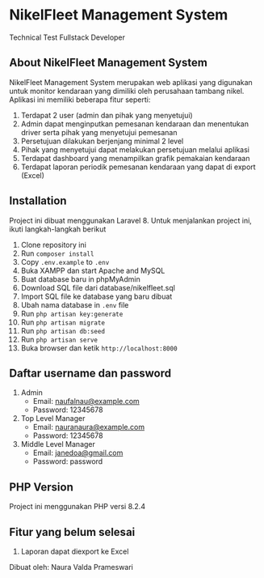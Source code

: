 
# NikelFleet Management System
Technical Test Fullstack Developer

## About NikelFleet Management System
NikelFleet Management System merupakan web aplikasi yang digunakan untuk monitor kendaraan yang dimiliki oleh perusahaan tambang nikel. 
Aplikasi ini memiliki beberapa fitur seperti:
1. Terdapat 2 user (admin dan pihak yang menyetujui)
2. Admin dapat menginputkan pemesanan kendaraan dan menentukan driver serta pihak
yang menyetujui pemesanan
3. Persetujuan dilakukan berjenjang minimal 2 level
4. Pihak yang menyetujui dapat melakukan persetujuan melalui aplikasi
5. Terdapat dashboard yang menampilkan grafik pemakaian kendaraan
6. Terdapat laporan periodik pemesanan kendaraan yang dapat di export (Excel)

## Installation
Project ini dibuat menggunakan Laravel 8. Untuk menjalankan project ini, ikuti langkah-langkah berikut
1. Clone repository ini
2. Run `composer install`
3. Copy `.env.example` to `.env`
4. Buka XAMPP dan start Apache and MySQL
5. Buat database baru in phpMyAdmin
6. Download SQL file dari database/nikelfleet.sql
7. Import SQL file ke database yang baru dibuat
8. Ubah nama database in `.env` file
9. Run `php artisan key:generate`
10. Run `php artisan migrate`
11. Run `php artisan db:seed`
12. Run `php artisan serve`
13. Buka browser dan ketik `http://localhost:8000`

## Daftar username dan password
1. Admin
   - Email: naufalnau@example.com
   - Password: 12345678
2. Top Level Manager
    - Email: nauranaura@example.com
    - Password: 12345678
3. Middle Level Manager
    - Email: janedoa@gmail.com
    - Password: password

## PHP Version
Project ini menggunakan PHP versi 8.2.4

## Fitur yang belum selesai
1. Laporan dapat diexport ke Excel


Dibuat oleh:
Naura Valda Prameswari
